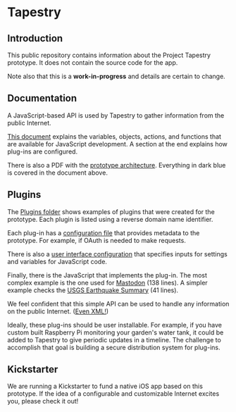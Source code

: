 # Tapestry

## Introduction

This public repository contains information about the Project Tapestry prototype. It does not contain the source code for the app.

Note also that this is a **work-in-progress** and details are certain to change.

## Documentation

A JavaScript-based API is used by Tapestry to gather information from the public Internet.

[This document](Documentation/API.md) explains the variables, objects, actions, and functions that are available for JavaScript development. A section at the end explains how plug-ins are configured.

There is also a PDF with the [prototype architecture](Documentation/Architecture.pdf). Everything in dark blue is covered in the document above.

## Plugins

The [Plugins folder](Plugins) shows examples of plugins that were created for the prototype. Each plugin is listed using a reverse domain name identifier.

Each plug-in has a [configuration file](Plugins/org.joinmastodon/plugin-config.json) that provides metadata to the prototype. For example, if OAuth is needed to make requests.

There is also a [user interface configuration](Plugins/org.joinmastodon/ui-config.json) that specifies inputs for settings and variables for JavaScript code.

Finally, there is the JavaScript that implements the plug-in. The most complex example is the one used for [Mastodon](Plugins/org.joinmastodon/plugin.js) (138 lines). A simpler example checks the [USGS Earthquake Summary](Plugins/gov.usgs.earthquake/plugin.js) (41 lines).

We feel confident that this simple API can be used to handle any information on the public Internet. ([Even XML!](Plugins/xml.feed/plugin.js))

Ideally, these plug-ins should be user installable. For example, if you have custom built Raspberry Pi monitoring your garden's water tank, it could be added to Tapestry to give periodic updates in a timeline. The challenge to accomplish that goal is building a secure distribution system for plug-ins.

## Kickstarter

We are running a Kickstarter to fund a native iOS app based on this prototype. If the idea of a configurable and customizable Internet excites you, please check it out!
